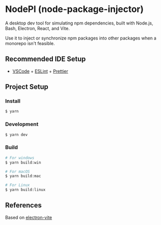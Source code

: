 # NodePI (node-package-injector)

A desktop dev tool for simulating npm dependencies, built with Node.js, Bash, Electron, React, and Vite.

Use it to inject or synchronize npm packages into other packages when a monorepo isn't feasible.

## Recommended IDE Setup

- [VSCode](https://code.visualstudio.com/) + [ESLint](https://marketplace.visualstudio.com/items?itemName=dbaeumer.vscode-eslint) + [Prettier](https://marketplace.visualstudio.com/items?itemName=esbenp.prettier-vscode)

## Project Setup

### Install

```bash
$ yarn
```

### Development

```bash
$ yarn dev
```

### Build

```bash
# For windows
$ yarn build:win

# For macOS
$ yarn build:mac

# For Linux
$ yarn build:linux
```

## References

Based on [electron-vite](https://electron-vite.org/)
